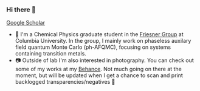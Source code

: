 ### Hi there 👋
[Google Scholar](https://scholar.google.com/citations?user=vVMbx1kAAAAJ&hl=en)


- 🥽 I'm a Chemical Physics graduate student in the [Friesner Group](https://friesner.chem.columbia.edu) at Columbia University. In the group, I mainly work on phaseless auxilary field quantum Monte Carlo (ph-AFQMC), focusing on systems containing transition metals. 
- 📷 Outside of lab I'm also interested in photography. You can check out some of my works at my [Behance](https://www.behance.net/hufngvuowng/). Not much going on there at the moment, but will be updated when I get a chance to scan and print backlogged transparencies/negatives 🥲


<!--
Here are some ideas to get you started:

- 🔭 I’m currently working on ...
- 🌱 I’m currently learning ...
- 👯 I’m looking to collaborate on ...
- 🤔 I’m looking for help with ...
- 💬 Ask me about ...
- 📫 How to reach me: ...
- 😄 Pronouns: ...
- ⚡ Fun fact: ...
-->
